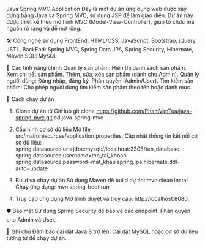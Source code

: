 Java Spring MVC Application
Đây là một dự án ứng dụng web được xây dựng bằng Java và Spring MVC, sử dụng JSP để làm giao diện. Dự án này được thiết kế theo mô hình MVC (Model-View-Controller), giúp tổ chức mã nguồn rõ ràng và dễ mở rộng.

🛠️ Công nghệ sử dụng
FrontEnd: HTML/CSS, JavaScript, Bootstrap, jQuery, JSTL,
BackEnd: Spring MVC, Spring Data JPA, Spring Security, Hibernate, Maven 
SQL: MySQL 
    
🌟 Các tính năng chính
Quản lý sản phẩm:
Hiển thị danh sách sản phẩm.
Xem chi tiết sản phẩm.
Thêm, sửa, xóa sản phẩm (dành cho Admin).
Quản lý người dùng:
Đăng nhập, đăng ký.
Phân quyền (Admin/User).
Tìm kiếm sản phẩm:
Cho phép người dùng tìm kiếm sản phẩm theo tên hoặc danh mục.

🚀 Cách chạy dự án
1. Clone dự án từ GitHub
git clone https://github.com/PhamVanTea/java-spring-mvc.git
cd java-spring-mvc
2. Cấu hình cơ sở dữ liệu
Mở file src/main/resources/application.properties.
Cập nhật thông tin kết nối cơ sở dữ liệu:
spring.datasource.url=jdbc:mysql://localhost:3306/ten_database
spring.datasource.username=ten_tai_khoan
spring.datasource.password=mat_khau
spring.jpa.hibernate.ddl-auto=update

4. Build và chạy dự án
Sử dụng Maven để build dự án:
mvn clean install
Chạy ứng dụng:
mvn spring-boot:run

6. Truy cập ứng dụng
Mở trình duyệt và truy cập: http://localhost:8080.

🛡️ Bảo mật
Sử dụng Spring Security để bảo vệ các endpoint.
Phân quyền cho Admin và User.

📌 Ghi chú
Đảm bảo cài đặt Java 8 trở lên.
Cài đặt MySQL hoặc cơ sở dữ liệu tương tự để chạy dự án.
